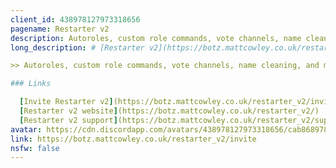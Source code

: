 ```yaml
---
client_id: 438978127973318656
pagename: Restarter v2
description: Autoroles, custom role commands, vote channels, name cleaning, and many more utilities.
long_description: # [Restarter v2](https://botz.mattcowley.co.uk/restarter_v2/)

>> Autoroles, custom role commands, vote channels, name cleaning, and many more utilities. <<

### Links

  [Invite Restarter v2](https://botz.mattcowley.co.uk/restarter_v2/invite) |
  [Restarter v2 website](https://botz.mattcowley.co.uk/restarter_v2/) |
  [Restarter v2 support](https://botz.mattcowley.co.uk/restarter_v2/support)
avatar: https://cdn.discordapp.com/avatars/438978127973318656/cab868978567e74aa38a9e358cce1e81.png
link: https://botz.mattcowley.co.uk/restarter_v2/invite
nsfw: false
---
```

